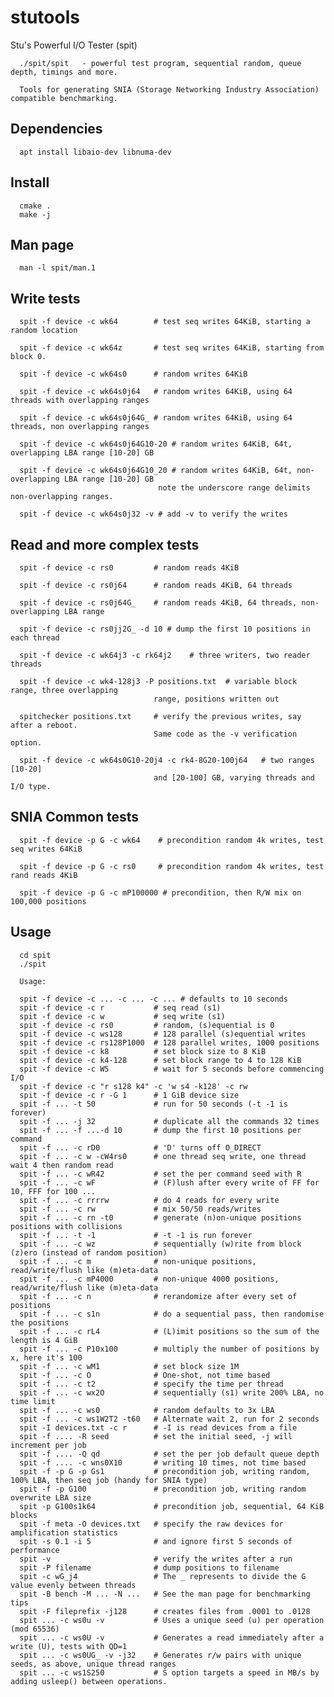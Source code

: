 # stutools

Stu's Powerful I/O Tester (spit)

      ./spit/spit   - powerful test program, sequential random, queue depth, timings and more.

      Tools for generating SNIA (Storage Networking Industry Association) compatible benchmarking.

## Dependencies

      apt install libaio-dev libnuma-dev

## Install

      cmake .
      make -j

## Man page

      man -l spit/man.1

## Write tests

      spit -f device -c wk64        # test seq writes 64KiB, starting a random location

      spit -f device -c wk64z       # test seq writes 64KiB, starting from block 0.

      spit -f device -c wk64s0      # random writes 64KiB

      spit -f device -c wk64s0j64   # random writes 64KiB, using 64 threads with overlapping ranges

      spit -f device -c wk64s0j64G_ # random writes 64KiB, using 64 threads, non overlapping ranges

      spit -f device -c wk64s0j64G10-20 # random writes 64KiB, 64t, overlapping LBA range [10-20] GB

      spit -f device -c wk64s0j64G10_20 # random writes 64KiB, 64t, non-overlapping LBA range [10-20] GB
                                     note the underscore range delimits non-overlapping ranges.

      spit -f device -c wk64s0j32 -v # add -v to verify the writes

## Read and more complex tests

      spit -f device -c rs0         # random reads 4KiB

      spit -f device -c rs0j64      # random reads 4KiB, 64 threads

      spit -f device -c rs0j64G_    # random reads 4KiB, 64 threads, non-overlapping LBA range

      spit -f device -c rs0jj2G_ -d 10 # dump the first 10 positions in each thread

      spit -f device -c wk64j3 -c rk64j2    # three writers, two reader threads

      spit -f device -c wk4-128j3 -P positions.txt  # variable block range, three overlapping
                                    range, positions written out

      spitchecker positions.txt     # verify the previous writes, say after a reboot.
                                    Same code as the -v verification option.

      spit -f device -c wk64s0G10-20j4 -c rk4-8G20-100j64   # two ranges [10-20]
                                    and [20-100] GB, varying threads and I/O type.


## SNIA Common tests
      spit -f device -p G -c wk64    # precondition random 4k writes, test seq writes 64KiB

      spit -f device -p G -c rs0     # precondition random 4k writes, test rand reads 4KiB

      spit -f device -p G -c mP100000 # precondition, then R/W mix on 100,000 positions

## Usage

      cd spit
      ./spit

      Usage:
      
      spit -f device -c ... -c ... -c ... # defaults to 10 seconds
      spit -f device -c r           # seq read (s1)
      spit -f device -c w           # seq write (s1)
      spit -f device -c rs0         # random, (s)equential is 0
      spit -f device -c ws128       # 128 parallel (s)equential writes
      spit -f device -c rs128P1000  # 128 parallel writes, 1000 positions
      spit -f device -c k8          # set block size to 8 KiB
      spit -f device -c k4-128      # set block range to 4 to 128 KiB
      spit -f device -c W5          # wait for 5 seconds before commencing I/O
      spit -f device -c "r s128 k4" -c 'w s4 -k128' -c rw
      spit -f device -c r -G 1      # 1 GiB device size
      spit -f ... -t 50             # run for 50 seconds (-t -1 is forever)
      spit -f ... -j 32             # duplicate all the commands 32 times
      spit -f ... -f ...-d 10       # dump the first 10 positions per command
      spit -f ... -c rD0            # 'D' turns off O_DIRECT
      spit -f ... -c w -cW4rs0      # one thread seq write, one thread wait 4 then random read
      spit -f ... -c wR42           # set the per command seed with R
      spit -f ... -c wF             # (F)lush after every write of FF for 10, FFF for 100 ...
      spit -f ... -c rrrrw          # do 4 reads for every write
      spit -f ... -c rw             # mix 50/50 reads/writes
      spit -f ... -c rn -t0         # generate (n)on-unique positions positions with collisions
      spit -f ... -t -1             # -t -1 is run forever
      spit -f ... -c wz             # sequentially (w)rite from block (z)ero (instead of random position)
      spit -f ... -c m              # non-unique positions, read/write/flush like (m)eta-data
      spit -f ... -c mP4000         # non-unique 4000 positions, read/write/flush like (m)eta-data
      spit -f ... -c n              # rerandomize after every set of positions
      spit -f ... -c s1n            # do a sequential pass, then randomise the positions
      spit -f ... -c rL4            # (L)imit positions so the sum of the length is 4 GiB
      spit -f ... -c P10x100        # multiply the number of positions by x, here it's 100
      spit -f ... -c wM1            # set block size 1M
      spit -f ... -c O              # One-shot, not time based
      spit -f ... -c t2             # specify the time per thread
      spit -f ... -c wx2O           # sequentially (s1) write 200% LBA, no time limit
      spit -f ... -c ws0            # random defaults to 3x LBA
      spit -f ... -c ws1W2T2 -t60   # Alternate wait 2, run for 2 seconds
      spit -I devices.txt -c r      # -I is read devices from a file
      spit -f .... -R seed          # set the initial seed, -j will increment per job
      spit -f .... -Q qd            # set the per job default queue depth
      spit -f .... -c wns0X10       # writing 10 times, not time based
      spit -f -p G -p Gs1           # precondition job, writing random, 100% LBA, then seq job (handy for SNIA type)
      spit -f -p G100               # precondition job, writing random overwrite LBA size
      spit -p G100s1k64             # precondition job, sequential, 64 KiB blocks
      spit -f meta -O devices.txt   # specify the raw devices for amplification statistics
      spit -s 0.1 -i 5              # and ignore first 5 seconds of performance
      spit -v                       # verify the writes after a run
      spit -P filename              # dump positions to filename
      spit -c wG_j4                 # The _ represents to divide the G value evenly between threads
      spit -B bench -M ... -N ...   # See the man page for benchmarking tips
      spit -F fileprefix -j128      # creates files from .0001 to .0128
      spit ... -c ws0u -v           # Uses a unique seed (u) per operation (mod 65536)
      spit ... -c ws0U -v           # Generates a read immediately after a write (U), tests with QD=1
      spit ... -c ws0UG_ -v -j32    # Generates r/w pairs with unique seeds, as above, unique thread ranges
      spit ... -c ws1S250           # S option targets a speed in MB/s by adding usleep() between operations. 

